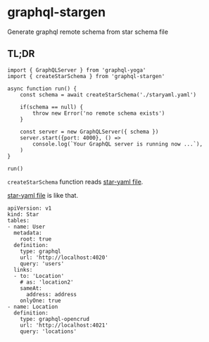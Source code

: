 # graphql-stargen
Generate graphql remote schema from star schema file

## TL;DR

```
import { GraphQLServer } from 'graphql-yoga'
import { createStarSchema } from 'graphql-stargen'

async function run() {
	const schema = await createStarSchema('./staryaml.yaml')

	if(schema == null) {
		throw new Error('no remote schema exists')
	}
	
	const server = new GraphQLServer({ schema })
	server.start({port: 4000}, () =>
		console.log(`Your GraphQL server is running now ...`),
	)
}

run()
```

`createStarSchema` function reads [star-yaml file](https://github.com/onelittlenightmusic/star-yaml).

[star-yaml file](https://github.com/onelittlenightmusic/star-yaml) is like that.

```
apiVersion: v1
kind: Star
tables:
- name: User
  metadata:
    root: true
  definition:
    type: graphql
    url: 'http://localhost:4020'
    query: 'users'
  links:
  - to: 'Location'
    # as: 'location2'
    sameAt:
      address: address
    onlyOne: true
- name: Location
  definition:
    type: graphql-opencrud
    url: 'http://localhost:4021'
    query: 'locations'
```
